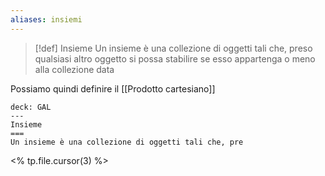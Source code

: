 ```yaml
---
aliases: insiemi
---
```


>[!def] Insieme
>Un insieme è una collezione di oggetti tali che, preso qualsiasi altro oggetto si possa stabilire se esso appartenga o meno alla collezione data

Possiamo quindi definire il [[Prodotto cartesiano]]


```anki
deck: GAL
---
Insieme
===
Un insieme è una collezione di oggetti tali che, pre
```
<% tp.file.cursor(3) %>